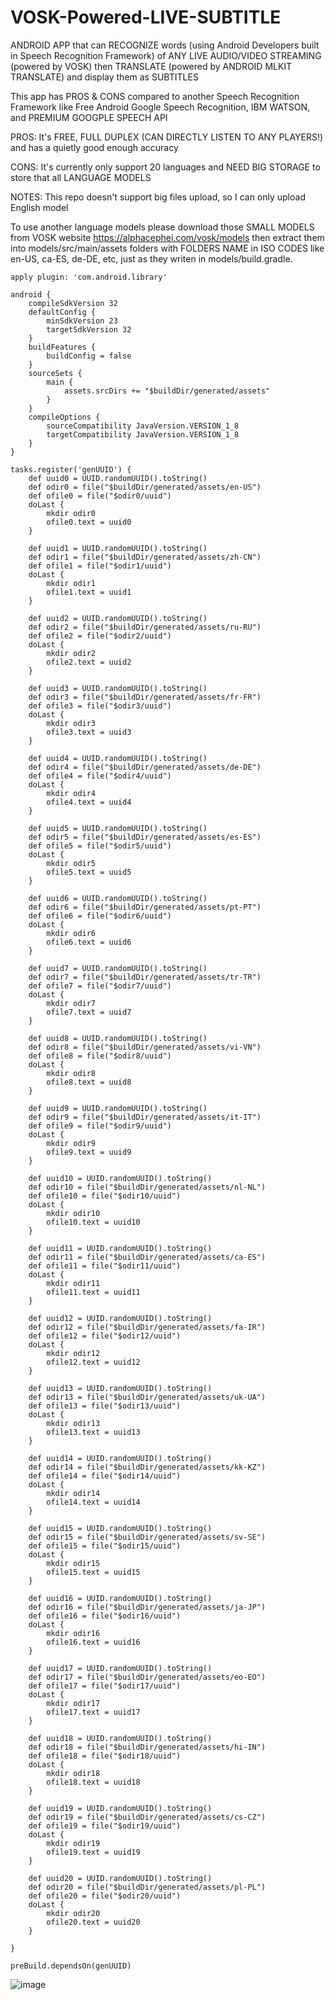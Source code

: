 # VOSK-Powered-LIVE-SUBTITLE
ANDROID APP that can RECOGNIZE words (using Android Developers built in Speech Recognition Framework) of ANY LIVE AUDIO/VIDEO STREAMING (powered by VOSK) then TRANSLATE (powered by ANDROID MLKIT TRANSLATE) and display them as SUBTITLES

This app has PROS & CONS compared to another Speech Recognition Framework like Free Android Google Speech Recognition, IBM WATSON, and PREMIUM GOOGPLE SPEECH API

PROS:
It's FREE, FULL DUPLEX (CAN DIRECTLY LISTEN TO ANY PLAYERS!) and has a quietly good enough accuracy

CONS:
It's currently only support 20 languages and NEED BIG STORAGE to store that all LANGUAGE MODELS

NOTES:
This repo doesn't support big files upload, so I can only upload English model

To use another language models please download those SMALL MODELS from VOSK website https://alphacephei.com/vosk/models
then extract them into models/src/main/assets folders with FOLDERS NAME in ISO CODES like en-US, ca-ES, de-DE, etc, just as they writen in models/build.gradle.

```
apply plugin: 'com.android.library'

android {
    compileSdkVersion 32
    defaultConfig {
        minSdkVersion 23
        targetSdkVersion 32
    }
    buildFeatures {
        buildConfig = false
    }
    sourceSets {
        main {
            assets.srcDirs += "$buildDir/generated/assets"
        }
    }
    compileOptions {
        sourceCompatibility JavaVersion.VERSION_1_8
        targetCompatibility JavaVersion.VERSION_1_8
    }
}

tasks.register('genUUID') {
    def uuid0 = UUID.randomUUID().toString()
    def odir0 = file("$buildDir/generated/assets/en-US")
    def ofile0 = file("$odir0/uuid")
    doLast {
        mkdir odir0
        ofile0.text = uuid0
    }

    def uuid1 = UUID.randomUUID().toString()
    def odir1 = file("$buildDir/generated/assets/zh-CN")
    def ofile1 = file("$odir1/uuid")
    doLast {
        mkdir odir1
        ofile1.text = uuid1
    }

    def uuid2 = UUID.randomUUID().toString()
    def odir2 = file("$buildDir/generated/assets/ru-RU")
    def ofile2 = file("$odir2/uuid")
    doLast {
        mkdir odir2
        ofile2.text = uuid2
    }

    def uuid3 = UUID.randomUUID().toString()
    def odir3 = file("$buildDir/generated/assets/fr-FR")
    def ofile3 = file("$odir3/uuid")
    doLast {
        mkdir odir3
        ofile3.text = uuid3
    }

    def uuid4 = UUID.randomUUID().toString()
    def odir4 = file("$buildDir/generated/assets/de-DE")
    def ofile4 = file("$odir4/uuid")
    doLast {
        mkdir odir4
        ofile4.text = uuid4
    }

    def uuid5 = UUID.randomUUID().toString()
    def odir5 = file("$buildDir/generated/assets/es-ES")
    def ofile5 = file("$odir5/uuid")
    doLast {
        mkdir odir5
        ofile5.text = uuid5
    }

    def uuid6 = UUID.randomUUID().toString()
    def odir6 = file("$buildDir/generated/assets/pt-PT")
    def ofile6 = file("$odir6/uuid")
    doLast {
        mkdir odir6
        ofile6.text = uuid6
    }

    def uuid7 = UUID.randomUUID().toString()
    def odir7 = file("$buildDir/generated/assets/tr-TR")
    def ofile7 = file("$odir7/uuid")
    doLast {
        mkdir odir7
        ofile7.text = uuid7
    }

    def uuid8 = UUID.randomUUID().toString()
    def odir8 = file("$buildDir/generated/assets/vi-VN")
    def ofile8 = file("$odir8/uuid")
    doLast {
        mkdir odir8
        ofile8.text = uuid8
    }

    def uuid9 = UUID.randomUUID().toString()
    def odir9 = file("$buildDir/generated/assets/it-IT")
    def ofile9 = file("$odir9/uuid")
    doLast {
        mkdir odir9
        ofile9.text = uuid9
    }

    def uuid10 = UUID.randomUUID().toString()
    def odir10 = file("$buildDir/generated/assets/nl-NL")
    def ofile10 = file("$odir10/uuid")
    doLast {
        mkdir odir10
        ofile10.text = uuid10
    }

    def uuid11 = UUID.randomUUID().toString()
    def odir11 = file("$buildDir/generated/assets/ca-ES")
    def ofile11 = file("$odir11/uuid")
    doLast {
        mkdir odir11
        ofile11.text = uuid11
    }

    def uuid12 = UUID.randomUUID().toString()
    def odir12 = file("$buildDir/generated/assets/fa-IR")
    def ofile12 = file("$odir12/uuid")
    doLast {
        mkdir odir12
        ofile12.text = uuid12
    }

    def uuid13 = UUID.randomUUID().toString()
    def odir13 = file("$buildDir/generated/assets/uk-UA")
    def ofile13 = file("$odir13/uuid")
    doLast {
        mkdir odir13
        ofile13.text = uuid13
    }

    def uuid14 = UUID.randomUUID().toString()
    def odir14 = file("$buildDir/generated/assets/kk-KZ")
    def ofile14 = file("$odir14/uuid")
    doLast {
        mkdir odir14
        ofile14.text = uuid14
    }

    def uuid15 = UUID.randomUUID().toString()
    def odir15 = file("$buildDir/generated/assets/sv-SE")
    def ofile15 = file("$odir15/uuid")
    doLast {
        mkdir odir15
        ofile15.text = uuid15
    }

    def uuid16 = UUID.randomUUID().toString()
    def odir16 = file("$buildDir/generated/assets/ja-JP")
    def ofile16 = file("$odir16/uuid")
    doLast {
        mkdir odir16
        ofile16.text = uuid16
    }

    def uuid17 = UUID.randomUUID().toString()
    def odir17 = file("$buildDir/generated/assets/eo-EO")
    def ofile17 = file("$odir17/uuid")
    doLast {
        mkdir odir17
        ofile17.text = uuid17
    }

    def uuid18 = UUID.randomUUID().toString()
    def odir18 = file("$buildDir/generated/assets/hi-IN")
    def ofile18 = file("$odir18/uuid")
    doLast {
        mkdir odir18
        ofile18.text = uuid18
    }

    def uuid19 = UUID.randomUUID().toString()
    def odir19 = file("$buildDir/generated/assets/cs-CZ")
    def ofile19 = file("$odir19/uuid")
    doLast {
        mkdir odir19
        ofile19.text = uuid19
    }

    def uuid20 = UUID.randomUUID().toString()
    def odir20 = file("$buildDir/generated/assets/pl-PL")
    def ofile20 = file("$odir20/uuid")
    doLast {
        mkdir odir20
        ofile20.text = uuid20
    }

}

preBuild.dependsOn(genUUID)
```

![image](https://user-images.githubusercontent.com/88623122/193415122-a183547c-0c78-4be0-9ce0-18b8d11fa548.png)

